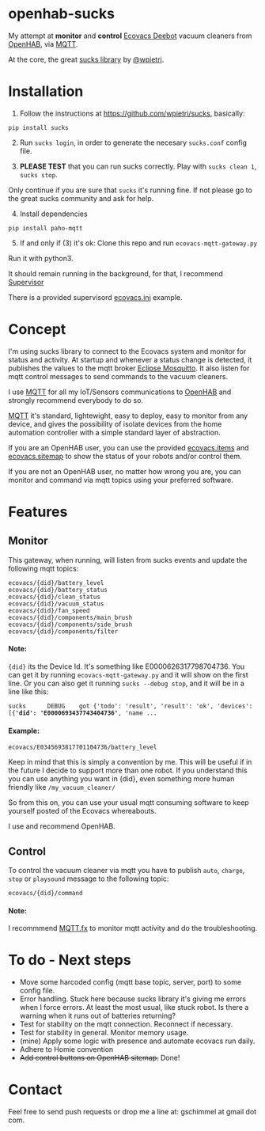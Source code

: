 # openhab-sucks

My attempt at **monitor** and **control** [Ecovacs Deebot](https://www.ecovacs.com/us) vacuum cleaners from [OpenHAB](https://www.openhab.org/), via [MQTT](http://mqtt.org/).

At the core, the great [sucks library](https://github.com/wpietri/sucks) by [@wpietri](https://github.com/wpietri).

# Installation

1. Follow the instructions at https://github.com/wpietri/sucks, basically:

`pip install sucks`

2. Run ```sucks login```, in order to generate the necesary ```sucks.conf``` config file.

3. **PLEASE TEST** that you can run sucks correctly. Play with ```sucks clean 1```, ```sucks stop```. 

Only continue if you are sure that `sucks` it's running fine. If not please go to the great sucks community and ask for help.

4. Install dependencies

```pip install paho-mqtt```

5. If and only if (3) it's ok: Clone this repo and run `ecovacs-mqtt-gateway.py`

Run it with python3.

It should remain running in the background, for that, I recommend [Supervisor](http://supervisord.org/)

There is a provided supervisord [ecovacs.ini](https://github.com/guillebot/openhab-sucks/blob/master/supervisord/ecovacs.ini) example.

# Concept

I'm using sucks library to connect to the Ecovacs system and monitor for status and activity. At startup and whenever a status change is detected, it publishes the values to the mqtt broker [Eclipse Mosquitto](https://mosquitto.org/). It also listen for mqtt control messages to send commands to the vacuum cleaners.

I use [MQTT](http://mqtt.org/) for all my IoT/Sensors communications to [OpenHAB](https://www.openhab.org/) and strongly recommend everybody to do so. 

[MQTT](http://mqtt.org/) it's standard, lightewight, easy to deploy, easy to monitor from any device, and gives the possibility of isolate devices from the home automation controller with a simple standard layer of abstraction. 

If you are an OpenHAB user, you can use the provided [ecovacs.items](https://github.com/guillebot/openhab-sucks/blob/master/openhab/ecovacs.items) and [ecovacs.sitemap](https://github.com/guillebot/openhab-sucks/blob/master/openhab/ecovacs.sitemap) to show the status of your robots and/or control them.

If you are not an OpenHAB user, no matter how wrong you are, you can monitor and command via mqtt topics using your preferred software.

# Features

## Monitor

This gateway, when running, will listen from sucks events and update the following mqtt topics:

```
ecovacs/{did}/battery_level
ecovacs/{did}/battery_status
ecovacs/{did}/clean_status
ecovacs/{did}/vacuum_status
ecovacs/{did}/fan_speed
ecovacs/{did}/components/main_brush
ecovacs/{did}/components/side_brush
ecovacs/{did}/components/filter
```

#### Note:
`{did}` its the Device Id. It's something like E0000626317798704736. You can get it by running `ecovacs-mqtt-gateway.py` and it will show on the first line. Or you can also get it running `sucks --debug stop`, and it will be in a line like this:

`sucks      DEBUG    got {'todo': 'result', 'result': 'ok', 'devices': [{`**`'did': 'E0000693437743404736'`**`, 'name ...`

#### Example:

`ecovacs/E0345693817701104736/battery_level`

Keep in mind that this is simply a convention by me. This will be useful if in the future I decide to support more than one robot. If you understand this you can use anything you want in {did}, even something more human friendly like `/my_vacuum_cleaner/`

So from this on, you can use your usual mqtt consuming software to keep yourself posted of the Ecovacs whereabouts.

I use and recommend OpenHAB.

## Control

To control the vacuum cleaner via mqtt you have to publish `auto`, `charge`, `stop` or `playsound` message to the following topic:

`ecovacs/{did}/command`

#### Note:

I recommmend [MQTT.fx](https://mqttfx.jensd.de/) to monitor mqtt activity and do the troubleshooting.

# To do - Next steps

- Move some harcoded config (mqtt base topic, server, port) to some config file. 
- Error handling. Stuck here because sucks library it's giving me errors when I force errors. At least the most usual, like stuck robot. Is there a warning when it runs out of batteries returning?
- Test for stability on the mqtt connection. Reconnect if necessary.
- Test for stability in general. Monitor memory usage.
- (mine) Apply some logic with presence and automate ecovacs run daily.
- Adhere to Homie convention
- ~~Add control buttons on OpenHAB sitemap.~~ Done!

# Contact

Feel free to send push requests or drop me a line at: gschimmel at gmail dot com.

